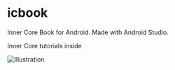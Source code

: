 # icbook
Inner Core Book for Android.
Made with Android Studio.

Inner Core tutorials inside


![Illustration](https://github.com/yorrdt/inner-core-book/blob/master/icb-scr.png)
